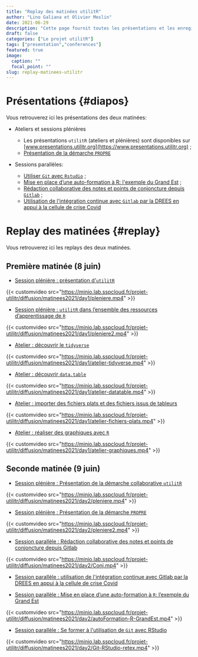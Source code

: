 ```yaml
---
title: "Replay des matinées utilitR"
author: "Lino Galiana et Olivier Meslin"
date: 2021-06-29
description: "Cette page fournit toutes les présentations et les enregistrements des matinées de découverte d'`utilitR`"
draft: false
categories: ["Le projet utilitR"]
tags: ["presentation","conferences"]
featured: true
image:
  caption: ""
  focal_point: ""
slug: replay-matinees-utilitr
---
```



# Présentations {#diapos}

Vous retrouverez ici les présentations des deux matinées:

* Ateliers et sessions plénières
    + Les présentations `utilitR` (ateliers et plénières) sont disponibles sur [www.presentations.utilitr.org](https://www.presentations.utilitr.org) ;
    + [Présentation de la démarche `PROPRE`](https://rdes_dreal.gitlab.io/propre.presentation/20210609_presentation_insee.html#1)

* Sessions parallèles:
    + [Utiliser `Git` avec `Rstudio`](prezreveal.html) ;
    + [Mise en place d’une auto-formation à R: l'exemple du Grand Est](autoformation_r_grand_est.pdf) ;
    + [Rédaction collaborative des notes et points de conjoncture depuis `Gitlab`](Presentation_utilitR.pdf) ;
    + [Utilisation de l'intégration continue avec `Gitlab` par la DREES en appui à la cellule de crise Covid](utilitR_DREES.pptx)


# Replay des matinées {#replay}

Vous retrouverez ici les replays des deux matinées.

## Première matinée (8 juin)

* [Session plénière : présentation d'`utilitR`](https://minio.lab.sspcloud.fr/projet-utilitr/diffusion/matinees2021/day1/pleniere.mp4)

{{< customvideo src="https://minio.lab.sspcloud.fr/projet-utilitr/diffusion/matinees2021/day1/pleniere.mp4" >}}

* [Session plénière : `utilitR` dans l’ensemble des ressources d’apprentissage de `R`](https://minio.lab.sspcloud.fr/projet-utilitr/diffusion/matinees2021/day1/pleniere2.mp4)

{{< customvideo src="https://minio.lab.sspcloud.fr/projet-utilitr/diffusion/matinees2021/day1/pleniere2.mp4" >}}

* [Atelier : découvrir le `tidyverse`](https://minio.lab.sspcloud.fr/projet-utilitr/diffusion/matinees2021/day1/atelier-tidyverse.mp4)

{{< customvideo src="https://minio.lab.sspcloud.fr/projet-utilitr/diffusion/matinees2021/day1/atelier-tidyverse.mp4" >}}

* [Atelier : découvrir `data.table`](https://minio.lab.sspcloud.fr/projet-utilitr/diffusion/matinees2021/day1/atelier-datatable.mp4)

{{< customvideo src="https://minio.lab.sspcloud.fr/projet-utilitr/diffusion/matinees2021/day1/atelier-datatable.mp4" >}}

* [Atelier : importer des fichiers plats et des fichiers issus de tableurs](https://minio.lab.sspcloud.fr/clairelegroux/utilitR/atelier-fichiers-plats.mp4)

{{< customvideo src="https://minio.lab.sspcloud.fr/projet-utilitr/diffusion/matinees2021/day1/atelier-fichiers-plats.mp4" >}}

* [Atelier : réaliser des graphiques avec `R`](https://minio.lab.sspcloud.fr/projet-utilitr/diffusion/matinees2021/day1/atelier-graphiques.mp4)

{{< customvideo src="https://minio.lab.sspcloud.fr/projet-utilitr/diffusion/matinees2021/day1/atelier-graphiques.mp4" >}}

## Seconde matinée (9 juin)

* [Session plénière : Présentation de la démarche collaborative `utilitR`](https://minio.lab.sspcloud.fr/projet-utilitr/diffusion/matinees2021/day2/pleniere.mp4)

{{< customvideo src="https://minio.lab.sspcloud.fr/projet-utilitr/diffusion/matinees2021/day2/pleniere.mp4" >}}

* [Session plénière : Présentation de la démarche `PROPRE`](https://minio.lab.sspcloud.fr/projet-utilitr/diffusion/matinees2021/day2/pleniere2.mp4)

{{< customvideo src="https://minio.lab.sspcloud.fr/projet-utilitr/diffusion/matinees2021/day2/pleniere2.mp4" >}}

* [Session parallèle : Rédaction collaborative des notes et points de conjoncture depuis Gitlab](https://minio.lab.sspcloud.fr/projet-utilitr/diffusion/matinees2021/day2/Conj.mp4)

{{< customvideo src="https://minio.lab.sspcloud.fr/projet-utilitr/diffusion/matinees2021/day2/Conj.mp4" >}}


* [Session parallèle : utilisation de l'intégration continue avec Gitlab par la DREES en appui à la cellule de crise Covid](https://minio.lab.sspcloud.fr/projet-utilitr/diffusion/matinees2021/day2/Drees.mp4)


* [Session parallèle : Mise en place d’une auto-formation à `R`: l’exemple du Grand Est](https://minio.lab.sspcloud.fr/projet-utilitr/diffusion/matinees2021/day2/autoFormation-R-GrandEst.mp4)

{{< customvideo src="https://minio.lab.sspcloud.fr/projet-utilitr/diffusion/matinees2021/day2/autoFormation-R-GrandEst.mp4" >}}


* [Session parallèle : Se former à l'utilisation de `Git` avec RStudio	](https://minio.lab.sspcloud.fr/projet-utilitr/diffusion/matinees2021/day2/Git-RStudio-retex.mp4)

{{< customvideo src="https://minio.lab.sspcloud.fr/projet-utilitr/diffusion/matinees2021/day2/Git-RStudio-retex.mp4" >}}
